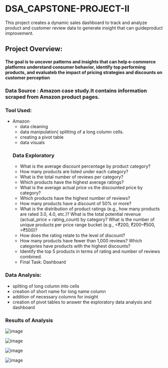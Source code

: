 # DSA_CAPSTONE-PROJECT-II
This project creates a dynamic sales dashboard to track and analyze product and customer review data to generate insight that can guideproduct improvement.
## Project Overview:
#### The goal is to uncover patterns and insights that can help e-commerce platforms understand consumer behavior, identify top performing products, and evaluateb the impact of pricing strategies and discounts on customer perception
### Data Source : Amazon case study.It contains information scraped from Amazon product pages.
### Tool Used:
- Amazon
    - data cleaning
    - data manipulation( splitting of a long column cells.
    - creating a pivot table
    - data visuals
  ### Data Exploratory
  - What is the average discount percentage by product category?
  - How many products are listed under each category?
  - What is the total number of reviews per category?
  -  Which products have the highest average ratings?
  -  What is the average actual price vs the discounted price by category?
  -  Which products have the highest number of reviews?
  -  How many products have a discount of 50% or more?
  -  What is the distribution of product ratings (e.g., how many products are rated 3.0, 4.0, etc.)? What is the total potential revenue (actual_price × rating_count) by category? What is the number of unique products per price range bucket (e.g., <₹200, ₹200–₹500, >₹500)?
  -  How does the rating relate to the level of discount?
  -  How many products have fewer than 1,000 reviews? Which categories have products with the highest discounts?
  -   Identify the top 5 products in terms of rating and number of reviews combined.
  -   Final Task: Dashboard
  
 ### Data Analysis:
 - spliting of long column into cells
 - creation of short name for long name column
 - addition of necessary columns for insight
 - creation of pivot tables to answer the exploratory data analysis 
  and dashboard
### Results of Analysis
![image](https://github.com/user-attachments/assets/a5055af8-1b2e-4fc8-a661-3a27efa9d76b)

![image](https://github.com/user-attachments/assets/926d900d-1a67-4aea-9088-1cf1784cd146)

![image](https://github.com/user-attachments/assets/2d96dda7-97df-41bc-928d-4dd032b921ed)

![image](https://github.com/user-attachments/assets/3e371c71-57d6-4e70-a659-2673eff8005e)

